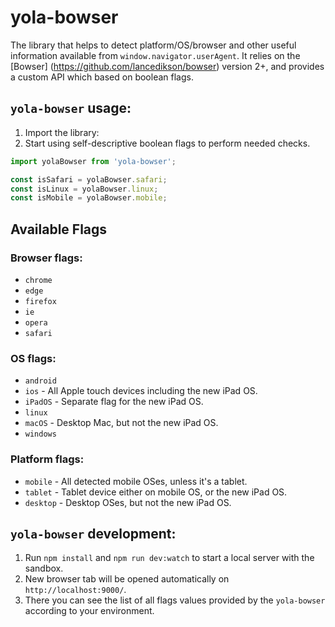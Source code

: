 # yola-bowser

The library that helps to detect platform/OS/browser and other useful information available from `window.navigator.userAgent`. It relies on the [Bowser] (https://github.com/lancedikson/bowser) version 2+, and provides a custom API which based on boolean flags.

## `yola-bowser` usage:

1. Import the library:
2. Start using self-descriptive boolean flags to perform needed checks.

```javascript
import yolaBowser from 'yola-bowser';

const isSafari = yolaBowser.safari;
const isLinux = yolaBowser.linux;
const isMobile = yolaBowser.mobile;

```
## Available Flags

### Browser flags:
* `chrome`
* `edge`
* `firefox`
* `ie`
* `opera`
* `safari`

### OS flags:
* `android`
* `ios` - All Apple touch devices including the new iPad OS.
* `iPadOS` - Separate flag for the new iPad OS.
* `linux`
* `macOS` - Desktop Mac, but not the new iPad OS.
* `windows`

### Platform flags:
* `mobile` - All detected mobile OSes, unless it's a tablet.
* `tablet` - Tablet device either on mobile OS, or the new iPad OS.
* `desktop` - Desktop OSes, but not the new iPad OS.

## `yola-bowser` development:

1. Run `npm install` and `npm run dev:watch` to start a local server with the sandbox.
2. New browser tab will be opened automatically on `http://localhost:9000/`.
3. There you can see the list of all flags values provided by the `yola-bowser` according to your environment.
